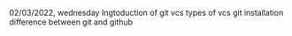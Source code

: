 02/03/2022, wednesday
Ingtoduction of git
vcs
types of vcs
git installation
difference between git and github
